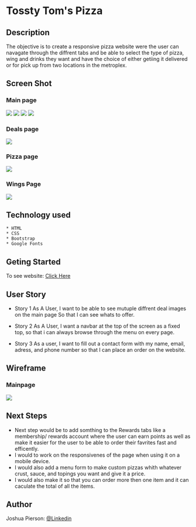 # Tossty Tom's Pizza

## Description
The objective is to create a responsive pizza website were the user can navagate through the diffrent tabs and be able to select the type of pizza, wing and drinks they want and have the choice of either getiing it delivered or for pick up from two locations in the metroplex.

## Screen Shot

### Main page 
<img src="./Images/pageScreenshot-1.png">
<img src="./Images/pageScreenshot-2.png">
<img src="./Images/pageScreenshot-3.png">
<img src="./Images/mainPage-ordernow.png">

### Deals page
<img src="./Images/dealsPage.png">

### Pizza page
<img src="./Images/pizzaPage.png">

### Wings Page
<img src="./Images/wingPage-.png">

## Technology used
    * HTML
    * CSS
    * Bootstrap
    * Google Fonts

## Geting Started
<p> To see website: <a href="https://joshua-pierson.github.io/Project1-Pizza/"> Click Here</a></p>
    


## User Story
- Story 1
    As A User, I want to be able to see mutuple diffrent deal images on the main page So that I can see whats to offer.

- Story 2
    As A User, I want a navbar at the top of the screen as a fixed top, so that i can always browse through the menu on every page.

- Story 3
    As a user, I want to fill out a contact form with my name, email, adress, and phone number so that I can place an order on the website.

## Wireframe

### Mainpage
<img src="./Images/wireframe-1.png">

## Next Steps
 * Next step would be to add somthing to the Rewards tabs like a membership/ rewards account where the user can earn points as well as make it easier for the user to be able to order their favrites fast and efficently. 
 * I would to work on the responsivenes of the page  when using it on a mobile device.
 * I would also add a menu form to make custom pizzas whith whatever crust, sauce, and topings you want and give it a price.
 * I would also make it so that you can order more then one item and it can caculate the total of all the items.

## Author
Joshua Pierson: <a href="https://www.linkedin.com/in/joshua-pierson726" rel="nofollow">@Linkedin</a>
  
